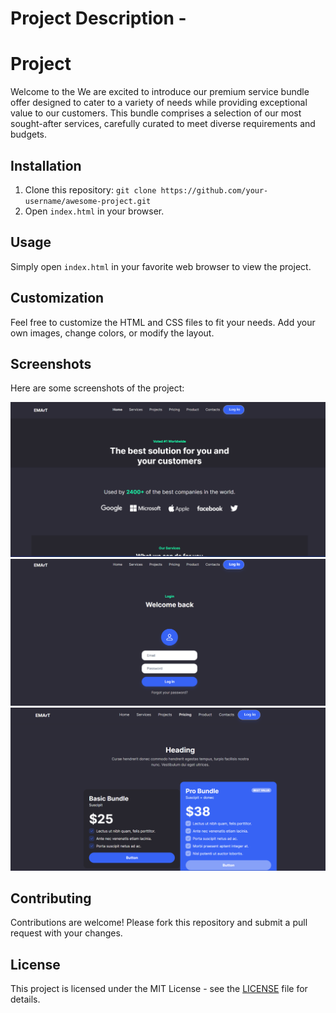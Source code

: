 # Project Description -
# Project

Welcome to the We are excited to introduce our premium service bundle offer designed to cater to a variety of needs while providing exceptional value to our customers. This bundle comprises a selection of our most sought-after services, carefully curated to meet diverse requirements and budgets.

## Installation

1. Clone this repository: `git clone https://github.com/your-username/awesome-project.git`
2. Open `index.html` in your browser.

## Usage

Simply open `index.html` in your favorite web browser to view the project.

## Customization

Feel free to customize the HTML and CSS files to fit your needs. Add your own images, change colors, or modify the layout.

## Screenshots

Here are some screenshots of the project:

![Screenshot 1](assets/img/1.png)
![Screenshot 2](assets/img/2.png)
![Screenshot 1](assets/img/3.png)

## Contributing

Contributions are welcome! Please fork this repository and submit a pull request with your changes.

## License

This project is licensed under the MIT License - see the [LICENSE](/LICENSE) file for details.
